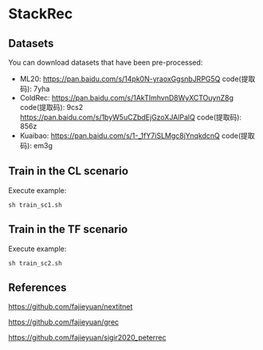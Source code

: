 # StackRec

## Datasets
You can download datasets that have been pre-processed:
- ML20: https://pan.baidu.com/s/14pk0N-yraoxGgsnbJRPG5Q code(提取码): 7yha
- ColdRec:
https://pan.baidu.com/s/1AkTImhvnD8WyXCTOuynZ8g code(提取码): 9cs2
https://pan.baidu.com/s/1byW5uCZbdEjGzoXJAlPalQ code(提取码): 856z
- Kuaibao:
https://pan.baidu.com/s/1-_1fY7iSLMgc8jYnqkdcnQ code(提取码): em3g


## Train in the CL scenario

Execute example:

```
sh train_sc1.sh
```


## Train in the TF scenario

Execute example:

```
sh train_sc2.sh
```

## References
https://github.com/fajieyuan/nextitnet

https://github.com/fajieyuan/grec

https://github.com/fajieyuan/sigir2020_peterrec
